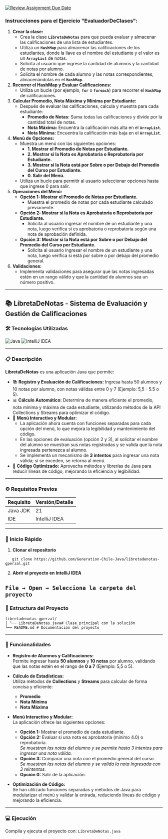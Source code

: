 [![Review Assignment Due Date](https://classroom.github.com/assets/deadline-readme-button-22041afd0340ce965d47ae6ef1cefeee28c7c493a6346c4f15d667ab976d596c.svg)](https://classroom.github.com/a/V5qV5exL)
### **Instrucciones para el Ejercicio "EvaluadorDeClases":**

1. **Crear la clase:**
    - Crea la clase **`LibretaDeNotas`** para que pueda evaluar y almacenar las calificaciones de una lista de estudiantes.
    - Utiliza un **`HashMap`** para almacenar las calificaciones de los estudiantes, donde la llave es el nombre del estudiante y el valor es un **`ArrayList`** de notas.
    - Solicita al usuario que ingrese la cantidad de alumnos y la cantidad de notas por alumno.
    - Solicita el nombre de cada alumno y las notas correspondientes, almacenándolas en el **`HashMap`**.
2. **Recorrer el HashMap y Evaluar Calificaciones:**
    - Utiliza un bucle (por ejemplo, **`for`** o **`foreach`**) para recorrer el **`HashMap`** de calificaciones.
3. **Calcular Promedio, Nota Máxima y Mínima por Estudiante:**
    - Después de evaluar las calificaciones, calcula y muestra para cada estudiante:
        - **Promedio de Notas:** Suma todas las calificaciones y divide por la cantidad total de notas.
        - **Nota Máxima:** Encuentra la calificación más alta en el **`ArrayList`**.
        - **Nota Mínima:** Encuentra la calificación más baja en el **`ArrayList`**.
4. **Menú de Opciones:**
    - Muestra un menú con las siguientes opciones:
        - **1. Mostrar el Promedio de Notas por Estudiante.**
        - **2. Mostrar si la Nota es Aprobatoria o Reprobatoria por Estudiante.**
        - **3. Mostrar si la Nota está por Sobre o por Debajo del Promedio del Curso por Estudiante.**
        - **0. Salir del Menú.**
    - Utiliza un bucle para permitir al usuario seleccionar opciones hasta que ingrese 0 para salir.
5. **Operaciones del Menú:**
    - **Opción 1: Mostrar el Promedio de Notas por Estudiante.**
        - Muestra el promedio de notas por cada estudiante calculado previamente.
    - **Opción 2: Mostrar si la Nota es Aprobatoria o Reprobatoria por Estudiante.**
        - Solicita al usuario ingresar el nombre de un estudiante y una nota, luego verifica si es aprobatoria o reprobatoria según una nota de aprobación definida.
    - **Opción 3: Mostrar si la Nota está por Sobre o por Debajo del Promedio del Curso por Estudiante.**
        - Solicita al usuario ingresar el nombre de un estudiante y una nota, luego verifica si está por sobre o por debajo del promedio general.
6. **Validaciones:**
    - Implementa validaciones para asegurar que las notas ingresadas estén en un rango válido y que la cantidad de alumnos sea un número positivo.

---
## 📚 LibretaDeNotas - Sistema de Evaluación y Gestión de Calificaciones

### 🛠️ Tecnologías Utilizadas

![Java](https://img.shields.io/badge/Java-ED8B00?style=for-the-badge&logo=java&logoColor=white)
![IntelliJ IDEA](https://img.shields.io/badge/IntelliJIDEA-000000.svg?style=for-the-badge&logo=intellij-idea&logoColor=white)

---
### 📋 Descripción

**LibretaDeNotas** es una aplicación Java que permite:
* 📚 **Registro y Evaluación de Calificaciones:** Ingresa hasta 50 alumnos y 10 notas por alumno, con notas válidas entre 0 y 7 (Ejemplo: 5,5 - 5.5 o 5).
* 📊 **Cálculo Automático:** Determina de manera eficiente el promedio, nota mínima y máxima de cada estudiante, utilizando métodos de la API Collections y Streams para optimizar el código.
* 🔄 **Menú Interactivo y Modular:**
    - La aplicación ahora cuenta con funciones separadas para cada opción del menú, lo que mejora la legibilidad y mantenimiento del código.
    - En las opciones de evaluación (opción 2 y 3), al solicitar el nombre del alumno se muestran sus notas registradas y se valida que la nota ingresada pertenezca al alumno.
    - Se implementa un mecanismo de **3 intentos** para ingresar una nota válida; si se exceden, se retorna al menú.
* 🚀 **Código Optimizado:** Aprovecha métodos y librerías de Java para reducir líneas de código, mejorando la eficiencia y legibilidad.

---
### ⚙️ Requisitos Previos

| Requisito      | Versión/Detalle           |
|----------------|---------------------------|
| Java JDK       | 21                        |
| IDE            | IntelliJ IDEA             |

---
### 🚀 Inicio Rápido

1. **Clonar el repositorio**

```
   git clone https://github.com/Generation-Chile-Java/libretadenotas-gperzal.git
```

2. **Abrir el proyecto en IntelliJ IDEA**

``
   File → Open → Selecciona la carpeta del proyecto
``
---
### 📁 Estructura del Proyecto
```
libretadenotas-gperzal/
│ └── LibretaDeNotas.java# Clase principal con la solución 
└── README.md # Documentación del proyecto
```
---
### 🔄 Funcionalidades

- **Registro de Alumnos y Calificaciones:**  
  Permite ingresar hasta **50 alumnos** y **10 notas** por alumno, validando que las notas estén en el rango de **0 a 7** (Ejemplo: 5,5 o 5).

- **Cálculo de Estadísticas:**  
  Utiliza métodos de **Collections** y **Streams** para calcular de forma concisa y eficiente:
   - **Promedio**
   - **Nota Mínima**
   - **Nota Máxima**

- **Menú Interactivo y Modular:**  
  La aplicación ofrece las siguientes opciones:
    - **Opción 1:** Mostrar el promedio de cada estudiante.
    - **Opción 2:** Evaluar si una nota es aprobatoria (mínimo 4.0) o reprobatoria.  
      *Se muestran las notas del alumno y se permite hasta 3 intentos para ingresar una nota válida.*
    - **Opción 3:** Comparar una nota con el promedio general del curso.  
      *Se muestran las notas del alumno y se valida la nota ingresada con 3 reintentos.*
    - **Opción 0:** Salir de la aplicación.

- **Optimización de Código:**  
  Se han utilizado funciones separadas y métodos de Java para modularizar el menú y validar la entrada, reduciendo líneas de código y mejorando la eficiencia.

---
### 💻 Ejecución

Compila y ejecuta el proyecto con:
``
LibretaDeNotas.java 
``
